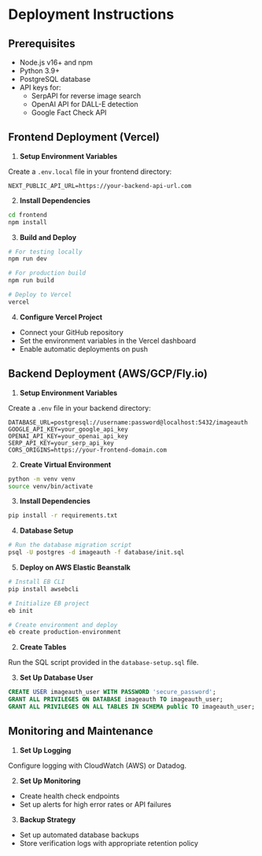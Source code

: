 # Deployment Instructions

## Prerequisites

- Node.js v16+ and npm
- Python 3.9+
- PostgreSQL database
- API keys for:
  - SerpAPI for reverse image search
  - OpenAI API for DALL-E detection
  - Google Fact Check API

## Frontend Deployment (Vercel)

1. **Setup Environment Variables**

Create a `.env.local` file in your frontend directory:

```
NEXT_PUBLIC_API_URL=https://your-backend-api-url.com
```

2. **Install Dependencies**

```bash
cd frontend
npm install
```

3. **Build and Deploy**

```bash
# For testing locally
npm run dev

# For production build
npm run build

# Deploy to Vercel
vercel
```

4. **Configure Vercel Project**

- Connect your GitHub repository
- Set the environment variables in the Vercel dashboard
- Enable automatic deployments on push

## Backend Deployment (AWS/GCP/Fly.io)

1. **Setup Environment Variables**

Create a `.env` file in your backend directory:

```
DATABASE_URL=postgresql://username:password@localhost:5432/imageauth
GOOGLE_API_KEY=your_google_api_key
OPENAI_API_KEY=your_openai_api_key
SERP_API_KEY=your_serp_api_key
CORS_ORIGINS=https://your-frontend-domain.com
```

2. **Create Virtual Environment**

```bash
python -m venv venv
source venv/bin/activate
```

3. **Install Dependencies**

```bash
pip install -r requirements.txt
```

4. **Database Setup**

```bash
# Run the database migration script
psql -U postgres -d imageauth -f database/init.sql
```

5. **Deploy on AWS Elastic Beanstalk**

```bash
# Install EB CLI
pip install awsebcli

# Initialize EB project
eb init

# Create environment and deploy
eb create production-environment
```

2. **Create Tables**

Run the SQL script provided in the `database-setup.sql` file.

3. **Set Up Database User**

```sql
CREATE USER imageauth_user WITH PASSWORD 'secure_password';
GRANT ALL PRIVILEGES ON DATABASE imageauth TO imageauth_user;
GRANT ALL PRIVILEGES ON ALL TABLES IN SCHEMA public TO imageauth_user;
```

## Monitoring and Maintenance

1. **Set Up Logging**

Configure logging with CloudWatch (AWS) or Datadog.

2. **Set Up Monitoring**

- Create health check endpoints
- Set up alerts for high error rates or API failures

3. **Backup Strategy**

- Set up automated database backups
- Store verification logs with appropriate retention policy
